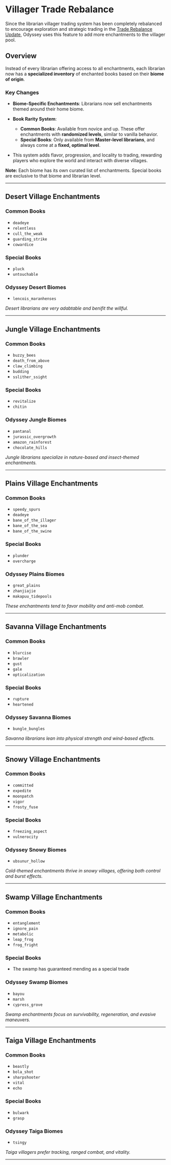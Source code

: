 # Villager Trade Rebalance

Since the librarian villager trading system has been completely rebalanced to encourage exploration and strategic trading in the [Trade Rebalance Update](https://minecraft.wiki/w/Villager_Trade_Rebalance), Odyssey uses this feature to add more enchantments to the villager pool.

## Overview

Instead of every librarian offering access to all enchantments, each librarian now has a **specialized inventory** of enchanted books based on their **biome of origin**.

### Key Changes

* **Biome-Specific Enchantments**: Librarians now sell enchantments themed around their home biome.
* **Book Rarity System**:

  * **Common Books**: Available from novice and up. These offer enchantments with **randomized levels**, similar to vanilla behavior.
  * **Special Books**: Only available from **Master-level librarians**, and always come at a **fixed, optimal level**.
* This system adds flavor, progression, and locality to trading, rewarding players who explore the world and interact with diverse villages.

**Note:** Each biome has its own curated list of enchantments. Special books are exclusive to that biome and librarian level.

---

## Desert Village Enchantments

### Common Books

* `deadeye`
* `relentless`
* `cull_the_weak`
* `guarding_strike`
* `cowardice`

### Special Books

* `pluck`
* `untouchable`

### Odyssey Desert Biomes
* `lencois_maranhenses`

*Desert librarians are very adabtable and benifit the willful.*

---

## Jungle Village Enchantments

### Common Books

* `buzzy_bees`
* `death_from_above`
* `claw_climbing`
* `budding`
* `sslither_ssight`

### Special Books

* `revitalize`
* `chitin`

### Odyssey Jungle Biomes
* `pantanal`
* `jurassic_overgrowth`
* `amazon_rainforest`
* `chocolate_hills`

*Jungle librarians specialize in nature-based and insect-themed enchantments.*

---

## Plains Village Enchantments

### Common Books

* `speedy_spurs`
* `deadeye`
* `bane_of_the_illager`
* `bane_of_the_sea`
* `bane_of_the_swine`

### Special Books

* `plunder`
* `overcharge`

### Odyssey Plains Biomes
* `great_plains`
* `zhanjiajie`
* `makapuu_tidepools`

*These enchantments tend to favor mobility and anti-mob combat.*

---

## Savanna Village Enchantments

### Common Books

* `blurcise`
* `brawler`
* `gust`
* `gale`
* `opticalization`

### Special Books

* `rupture`
* `heartened`

### Odyssey Savanna Biomes
* `bungle_bungles`

*Savanna librarians lean into physical strength and wind-based effects.*

---

## Snowy Village Enchantments

### Common Books

* `committed`
* `expedite`
* `moonpatch`
* `vigor`
* `frosty_fuse`

### Special Books

* `freezing_aspect`
* `vulnerocity`

### Odyssey Snowy Biomes
* `ubsunur_hollow`

*Cold-themed enchantments thrive in snowy villages, offering both control and burst effects.*

---

## Swamp Village Enchantments

### Common Books

* `entanglement`
* `ignore_pain`
* `metabolic`
* `leap_frog`
* `frog_fright`

### Special Books

- The swamp has guaranteed mending as a special trade

### Odyssey Swamp Biomes
* `bayou`
* `marsh`
* `cypress_grove`

*Swamp enchantments focus on survivability, regeneration, and evasive maneuvers.*

---

## Taiga Village Enchantments

### Common Books

* `beastly`
* `bola_shot`
* `sharpshooter`
* `vital`
* `echo`

### Special Books

* `bulwark`
* `grasp`

### Odyssey Taiga Biomes
* `tsingy`

*Taiga villagers prefer tracking, ranged combat, and vitality.*

---
